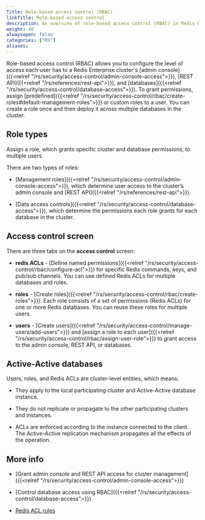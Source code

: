 ```yaml
---
Title: Role-based access control (RBAC)
linkTitle: Role-based access control
description: An overview of role-based access control (RBAC) in Redis Enterprise Software.
weight: 40
alwaysopen: false
categories: ["RS"]
aliases: 
---
```


Role-based access control (RBAC) allows you to configure the level of access each user has to a Redis Enterprise cluster's [admin console]({{<relref "/rs/security/access-control/admin-console-access">}}), [REST API]({{<relref "/rs/references/rest-api">}}), and [databases]({{<relref "/rs/security/access-control/database-access">}}). To grant permissions, assign [predefined]({{<relref "/rs/security/access-control/rbac/create-roles#default-management-roles">}}) or custom roles to a user. You can create a role once and then deploy it across multiple databases in the cluster.

## Role types

Assign a role, which grants specific cluster and database permissions, to multiple users.

There are two types of roles:

- [Management roles]({{<relref "/rs/security/access-control/admin-console-access">}}), which determine user access to the cluster’s admin console and [REST API]({{<relref "/rs/references/rest-api">}}).

- [Data access controls]({{<relref "/rs/security/access-control/database-access">}}), which determine the permissions each role grants for each database in the cluster.

## Access control screen

There are three tabs on the **access control** screen:

- **redis ACLs** - [Define named permissions]({{<relref "/rs/security/access-control/rbac/configure-acl">}}) for specific Redis commands, keys, and pub/sub channels. You can use defined Redis ACLs for multiple databases and roles.

- **roles** - [Create roles]({{<relref "/rs/security/access-control/rbac/create-roles">}}). Each role consists of a set of permissions (Redis ACLs) for one or more Redis databases. You can reuse these roles for multiple users.

- **users** - [Create users]({{<relref "/rs/security/access-control/manage-users/add-users">}}) and [assign a role to each user]({{<relref "/rs/security/access-control/rbac/assign-user-role">}}) to grant access to the admin console, REST API, or databases.

## Active-Active databases

Users, roles, and Redis ACLs are cluster-level entities, which means:

- They apply to the local participating cluster and Active-Active database instance.

- They do not replicate or propagate to the other participating clusters and instances.

- ACLs are enforced according to the instance connected to the client. The Active-Active replication mechanism propagates all the effects of the operation.

## More info

- [Grant admin console and REST API access for cluster management]({{<relref "/rs/security/access-control/admin-console-access">}})

- [Control database access using RBAC]({{<relref "/rs/security/access-control/database-access">}})

- [Redis ACL rules](https://redis.io/docs/manual/security/acl/#acl-rules)
